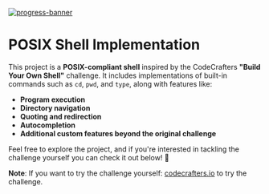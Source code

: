 [![progress-banner](https://backend.codecrafters.io/progress/shell/c0a58d04-cd40-4be0-a35e-bf34395ecc4c)](https://app.codecrafters.io/users/codecrafters-bot?r=2qF)

# POSIX Shell Implementation

This project is a **POSIX-compliant shell** inspired by the CodeCrafters **"Build Your Own Shell"** challenge. It includes implementations of built-in commands such as `cd`, `pwd`, and `type`, along with features like:

- **Program execution**
- **Directory navigation**
- **Quoting and redirection**
- **Autocompletion**
- **Additional custom features beyond the original challenge**

Feel free to explore the project, and if you're interested in tackling the challenge yourself you can check it out below! 🚀

**Note**: If you want to try the challenge yourself:
[codecrafters.io](https://codecrafters.io) to try the challenge.

